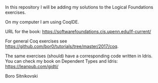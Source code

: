 In this repository I will be adding my solutions to the Logical Foundations exercises.

On my computer I am using CoqIDE.

URL for the book: https://softwarefoundations.cis.upenn.edu/lf-current/

For general Coq exercises see https://github.com/bor0/tutorials/tree/master/2017/coq.

The same exercises (should) have a corresponding code written in Idris. You can check my book on Dependent Types and Idris: https://leanpub.com/gidti/

Boro Sitnikovski
